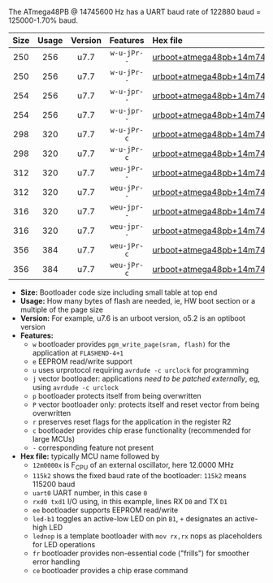 The ATmega48PB @ 14745600 Hz has a UART baud rate of 122880 baud = 125000-1.70% baud.

|Size|Usage|Version|Features|Hex file|
|:-:|:-:|:-:|:-:|:--|
|250|256|u7.7|`w-u-jPr--`|[urboot+atmega48pb+14m7456x++125k0_uart0_rxd0_txd1_led+b5.hex](https://raw.githubusercontent.com/stefanrueger/urboot.hex/main/mcus/atmega48pb/external_oscillator/fcpu+14m7456_Hz/br++125k0_bps/urboot+atmega48pb+14m7456x++125k0_uart0_rxd0_txd1_led+b5.hex)|
|250|256|u7.7|`w-u-jPr--`|[urboot+atmega48pb+14m7456x++125k0_uart0_rxd0_txd1_lednop.hex](https://raw.githubusercontent.com/stefanrueger/urboot.hex/main/mcus/atmega48pb/external_oscillator/fcpu+14m7456_Hz/br++125k0_bps/urboot+atmega48pb+14m7456x++125k0_uart0_rxd0_txd1_lednop.hex)|
|254|256|u7.7|`w-u-jpr--`|[urboot+atmega48pb+14m7456x++125k0_uart0_rxd0_txd1_led+b5_fr.hex](https://raw.githubusercontent.com/stefanrueger/urboot.hex/main/mcus/atmega48pb/external_oscillator/fcpu+14m7456_Hz/br++125k0_bps/urboot+atmega48pb+14m7456x++125k0_uart0_rxd0_txd1_led+b5_fr.hex)|
|254|256|u7.7|`w-u-jpr--`|[urboot+atmega48pb+14m7456x++125k0_uart0_rxd0_txd1_lednop_fr.hex](https://raw.githubusercontent.com/stefanrueger/urboot.hex/main/mcus/atmega48pb/external_oscillator/fcpu+14m7456_Hz/br++125k0_bps/urboot+atmega48pb+14m7456x++125k0_uart0_rxd0_txd1_lednop_fr.hex)|
|298|320|u7.7|`w-u-jPr-c`|[urboot+atmega48pb+14m7456x++125k0_uart0_rxd0_txd1_led+b5_fr_ce.hex](https://raw.githubusercontent.com/stefanrueger/urboot.hex/main/mcus/atmega48pb/external_oscillator/fcpu+14m7456_Hz/br++125k0_bps/urboot+atmega48pb+14m7456x++125k0_uart0_rxd0_txd1_led+b5_fr_ce.hex)|
|298|320|u7.7|`w-u-jPr-c`|[urboot+atmega48pb+14m7456x++125k0_uart0_rxd0_txd1_lednop_fr_ce.hex](https://raw.githubusercontent.com/stefanrueger/urboot.hex/main/mcus/atmega48pb/external_oscillator/fcpu+14m7456_Hz/br++125k0_bps/urboot+atmega48pb+14m7456x++125k0_uart0_rxd0_txd1_lednop_fr_ce.hex)|
|312|320|u7.7|`weu-jPr--`|[urboot+atmega48pb+14m7456x++125k0_uart0_rxd0_txd1_ee_led+b5.hex](https://raw.githubusercontent.com/stefanrueger/urboot.hex/main/mcus/atmega48pb/external_oscillator/fcpu+14m7456_Hz/br++125k0_bps/urboot+atmega48pb+14m7456x++125k0_uart0_rxd0_txd1_ee_led+b5.hex)|
|312|320|u7.7|`weu-jPr--`|[urboot+atmega48pb+14m7456x++125k0_uart0_rxd0_txd1_ee_lednop.hex](https://raw.githubusercontent.com/stefanrueger/urboot.hex/main/mcus/atmega48pb/external_oscillator/fcpu+14m7456_Hz/br++125k0_bps/urboot+atmega48pb+14m7456x++125k0_uart0_rxd0_txd1_ee_lednop.hex)|
|316|320|u7.7|`weu-jpr--`|[urboot+atmega48pb+14m7456x++125k0_uart0_rxd0_txd1_ee_led+b5_fr.hex](https://raw.githubusercontent.com/stefanrueger/urboot.hex/main/mcus/atmega48pb/external_oscillator/fcpu+14m7456_Hz/br++125k0_bps/urboot+atmega48pb+14m7456x++125k0_uart0_rxd0_txd1_ee_led+b5_fr.hex)|
|316|320|u7.7|`weu-jpr--`|[urboot+atmega48pb+14m7456x++125k0_uart0_rxd0_txd1_ee_lednop_fr.hex](https://raw.githubusercontent.com/stefanrueger/urboot.hex/main/mcus/atmega48pb/external_oscillator/fcpu+14m7456_Hz/br++125k0_bps/urboot+atmega48pb+14m7456x++125k0_uart0_rxd0_txd1_ee_lednop_fr.hex)|
|356|384|u7.7|`weu-jPr-c`|[urboot+atmega48pb+14m7456x++125k0_uart0_rxd0_txd1_ee_led+b5_fr_ce.hex](https://raw.githubusercontent.com/stefanrueger/urboot.hex/main/mcus/atmega48pb/external_oscillator/fcpu+14m7456_Hz/br++125k0_bps/urboot+atmega48pb+14m7456x++125k0_uart0_rxd0_txd1_ee_led+b5_fr_ce.hex)|
|356|384|u7.7|`weu-jPr-c`|[urboot+atmega48pb+14m7456x++125k0_uart0_rxd0_txd1_ee_lednop_fr_ce.hex](https://raw.githubusercontent.com/stefanrueger/urboot.hex/main/mcus/atmega48pb/external_oscillator/fcpu+14m7456_Hz/br++125k0_bps/urboot+atmega48pb+14m7456x++125k0_uart0_rxd0_txd1_ee_lednop_fr_ce.hex)|

- **Size:** Bootloader code size including small table at top end
- **Usage:** How many bytes of flash are needed, ie, HW boot section or a multiple of the page size
- **Version:** For example, u7.6 is an urboot version, o5.2 is an optiboot version
- **Features:**
  + `w` bootloader provides `pgm_write_page(sram, flash)` for the application at `FLASHEND-4+1`
  + `e` EEPROM read/write support
  + `u` uses urprotocol requiring `avrdude -c urclock` for programming
  + `j` vector bootloader: applications *need to be patched externally*, eg, using `avrdude -c urclock`
  + `p` bootloader protects itself from being overwritten
  + `P` vector bootloader only: protects itself and reset vector from being overwritten
  + `r` preserves reset flags for the application in the register R2
  + `c` bootloader provides chip erase functionality (recommended for large MCUs)
  + `-` corresponding feature not present
- **Hex file:** typically MCU name followed by
  + `12m0000x` is F<sub>CPU</sub> of an external oscillator, here 12.0000 MHz
  + `115k2` shows the fixed baud rate of the bootloader: `115k2` means 115200 baud
  + `uart0` UART number, in this case `0`
  + `rxd0 txd1` I/O using, in this example, lines RX `D0` and TX `D1`
  + `ee` bootloader supports EEPROM read/write
  + `led-b1` toggles an active-low LED on pin `B1`, `+` designates an active-high LED
  + `lednop` is a template bootloader with `mov rx,rx` nops as placeholders for LED operations
  + `fr` bootloader provides non-essential code ("frills") for smoother error handling
  + `ce` bootloader provides a chip erase command
